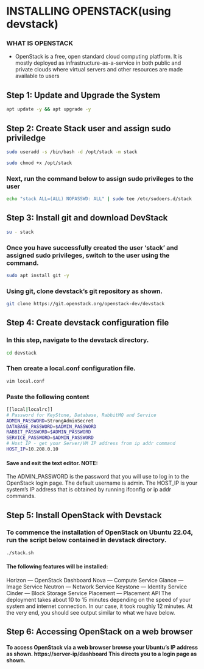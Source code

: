 # INSTALLING OPENSTACK(using devstack)
### WHAT IS OPENSTACK 
- OpenStack is a free, open standard cloud computing platform. It is mostly deployed as infrastructure-as-a-service in both public and private clouds where virtual servers and other resources are made available to users
## Step 1: Update and Upgrade the System
```bash
apt update -y && apt upgrade -y
```
## Step 2: Create Stack user and assign sudo priviledge
```bash
sudo useradd -s /bin/bash -d /opt/stack -m stack
```
```bash
sudo chmod +x /opt/stack
```
### Next, run the command below to assign sudo privileges to the user
```bash
echo "stack ALL=(ALL) NOPASSWD: ALL" | sudo tee /etc/sudoers.d/stack
```
## Step 3: Install git and download DevStack
```bash
su - stack
```
### Once you have successfully created the user ‘stack’ and assigned sudo privileges, switch to the user using the command.
```bash
sudo apt install git -y
```
### Using git, clone devstack’s git repository as shown.
```bash
git clone https://git.openstack.org/openstack-dev/devstack
```
## Step 4: Create devstack configuration file
### In this step, navigate to the devstack directory.
```bash
cd devstack
```
### Then create a local.conf configuration file.
```bash
vim local.conf
```
### Paste the following content
```bash
[[local|localrc]]
# Password for KeyStone, Database, RabbitMQ and Service
ADMIN_PASSWORD=StrongAdminSecret
DATABASE_PASSWORD=$ADMIN_PASSWORD
RABBIT_PASSWORD=$ADMIN_PASSWORD
SERVICE_PASSWORD=$ADMIN_PASSWORD
# Host IP - get your Server/VM IP address from ip addr command
HOST_IP=10.208.0.10
```
#### Save and exit the text editor. NOTE:

The ADMIN_PASSWORD is the password that you will use to log in to the OpenStack login page. The default username is admin.
The HOST_IP is your system’s IP address that is obtained by running ifconfig or ip addr commands.
## Step 5: Install OpenStack with Devstack
### To commence the installation of OpenStack on Ubuntu 22.04, run the script below contained in devstack directory.
```bash
./stack.sh
```
#### The following features will be installed:

Horizon — OpenStack Dashboard
Nova — Compute Service
Glance — Image Service
Neutron — Network Service
Keystone — Identity Service
Cinder — Block Storage Service
Placement — Placement API
The deployment takes about 10 to 15 minutes depending on the speed of your system and internet connection. In our case, it took roughly 12 minutes. At the very end, you should see output similar to what we have below.

## Step 6: Accessing OpenStack on a web browser
#### To access OpenStack via a web browser browse your Ubuntu’s IP address as shown. https://server-ip/dashboard This directs you to a login page as shown.


